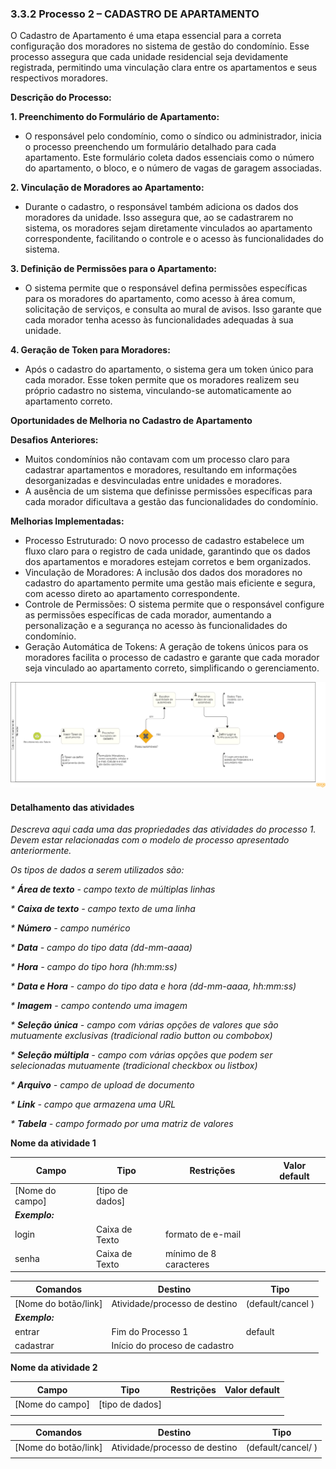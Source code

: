 ### 3.3.2 Processo 2 – CADASTRO DE APARTAMENTO

O Cadastro de Apartamento é uma etapa essencial para a correta configuração dos moradores no sistema de gestão do condomínio. Esse processo assegura que cada unidade residencial seja devidamente registrada, permitindo uma vinculação clara entre os apartamentos e seus respectivos moradores.

**Descrição do Processo:**

**1. Preenchimento do Formulário de Apartamento:** 
* O responsável pelo condomínio, como o síndico ou administrador, inicia o processo preenchendo um formulário detalhado para cada apartamento. Este formulário coleta dados essenciais como o número do apartamento, o bloco, e o número de vagas de garagem associadas.

**2. Vinculação de Moradores ao Apartamento:** 
* Durante o cadastro, o responsável também adiciona os dados dos moradores da unidade. Isso assegura que, ao se cadastrarem no sistema, os moradores sejam diretamente vinculados ao apartamento correspondente, facilitando o controle e o acesso às funcionalidades do sistema.

**3. Definição de Permissões para o Apartamento:** 
* O sistema permite que o responsável defina permissões específicas para os moradores do apartamento, como acesso à área comum, solicitação de serviços, e consulta ao mural de avisos. Isso garante que cada morador tenha acesso às funcionalidades adequadas à sua unidade.

**4. Geração de Token para Moradores:** 
* Após o cadastro do apartamento, o sistema gera um token único para cada morador. Esse token permite que os moradores realizem seu próprio cadastro no sistema, vinculando-se automaticamente ao apartamento correto.

**Oportunidades de Melhoria no Cadastro de Apartamento**

**Desafios Anteriores:**

* Muitos condomínios não contavam com um processo claro para cadastrar apartamentos e moradores, resultando em informações desorganizadas e desvinculadas entre unidades e moradores.
* A ausência de um sistema que definisse permissões específicas para cada morador dificultava a gestão das funcionalidades do condomínio.
  
**Melhorias Implementadas:**

* Processo Estruturado: O novo processo de cadastro estabelece um fluxo claro para o registro de cada unidade, garantindo que os dados dos apartamentos e moradores estejam corretos e bem organizados.
* Vinculação de Moradores: A inclusão dos dados dos moradores no cadastro do apartamento permite uma gestão mais eficiente e segura, com acesso direto ao apartamento correspondente.
* Controle de Permissões: O sistema permite que o responsável configure as permissões específicas de cada morador, aumentando a personalização e a segurança no acesso às funcionalidades do condomínio.
* Geração Automática de Tokens: A geração de tokens únicos para os moradores facilita o processo de cadastro e garante que cada morador seja vinculado ao apartamento correto, simplificando o gerenciamento.

![Modelo BPMN do Processo 2](images/processo-cadastro-de-apartamento.png "Modelo BPMN do Processo 2.")

#### Detalhamento das atividades

_Descreva aqui cada uma das propriedades das atividades do processo 1. 
Devem estar relacionadas com o modelo de processo apresentado anteriormente._

_Os tipos de dados a serem utilizados são:_

_* **Área de texto** - campo texto de múltiplas linhas_

_* **Caixa de texto** - campo texto de uma linha_

_* **Número** - campo numérico_

_* **Data** - campo do tipo data (dd-mm-aaaa)_

_* **Hora** - campo do tipo hora (hh:mm:ss)_

_* **Data e Hora** - campo do tipo data e hora (dd-mm-aaaa, hh:mm:ss)_

_* **Imagem** - campo contendo uma imagem_

_* **Seleção única** - campo com várias opções de valores que são mutuamente exclusivas (tradicional radio button ou combobox)_

_* **Seleção múltipla** - campo com várias opções que podem ser selecionadas mutuamente (tradicional checkbox ou listbox)_

_* **Arquivo** - campo de upload de documento_

_* **Link** - campo que armazena uma URL_

_* **Tabela** - campo formado por uma matriz de valores_


**Nome da atividade 1**

| **Campo**       | **Tipo**         | **Restrições** | **Valor default** |
| ---             | ---              | ---            | ---               |
| [Nome do campo] | [tipo de dados]  |                |                   |
| ***Exemplo:***  |                  |                |                   |
| login           | Caixa de Texto   | formato de e-mail |                |
| senha           | Caixa de Texto   | mínimo de 8 caracteres |           |

| **Comandos**         |  **Destino**                   | **Tipo** |
| ---                  | ---                            | ---               |
| [Nome do botão/link] | Atividade/processo de destino  | (default/cancel  ) |
| ***Exemplo:***       |                                |                   |
| entrar               | Fim do Processo 1              | default           |
| cadastrar            | Início do proceso de cadastro  |                   |


**Nome da atividade 2**

| **Campo**       | **Tipo**         | **Restrições** | **Valor default** |
| ---             | ---              | ---            | ---               |
| [Nome do campo] | [tipo de dados]  |                |                   |
|                 |                  |                |                   |

| **Comandos**         |  **Destino**                   | **Tipo**          |
| ---                  | ---                            | ---               |
| [Nome do botão/link] | Atividade/processo de destino  | (default/cancel/  ) |
|                      |                                |                   |
